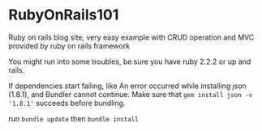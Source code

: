 # RubyOnRails101
Ruby on rails blog site, very easy example with CRUD operation and MVC provided by ruby on rails framework

You might run into some troubles, be sure you have ruby 2.2.2 or up and rails.

If dependencies start failing, like 
An error occurred while installing json (1.8.1), and Bundler cannot
continue.
Make sure that `gem install json -v '1.8.1'` succeeds before bundling.

run `bundle update`
then `bundle install`
